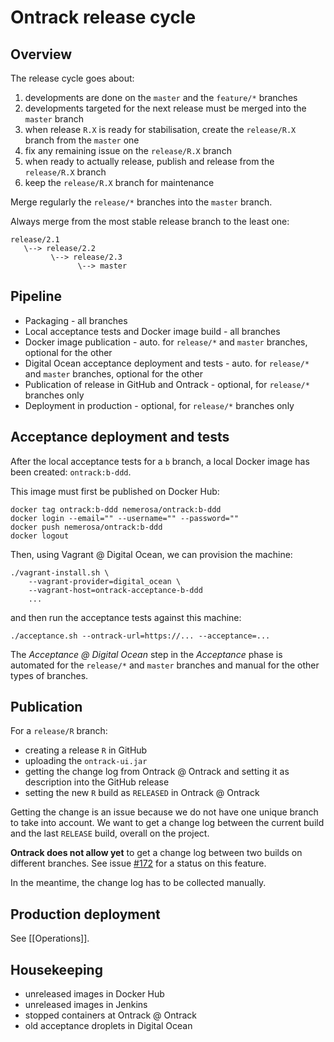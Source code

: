 Ontrack release cycle
=====================

## Overview

The release cycle goes about:

1. developments are done on the `master` and the `feature/*` branches
1. developments targeted for the next release must be merged into the `master` branch
1. when release `R.X` is ready for stabilisation, create the `release/R.X` branch from the `master` one
1. fix any remaining issue on the `release/R.X` branch
1. when ready to actually release, publish and release from the `release/R.X` branch
1. keep the `release/R.X` branch for maintenance

Merge regularly the `release/*` branches into the `master` branch.

Always merge from the most stable release branch to the least one:

```
release/2.1
   \--> release/2.2
         \--> release/2.3
               \--> master
```

## Pipeline

* Packaging - all branches
* Local acceptance tests and Docker image build - all branches
* Docker image publication - auto. for `release/*` and `master` branches, optional for the other
* Digital Ocean acceptance deployment and tests - auto. for `release/*` and `master` branches, optional for the other
* Publication of release in GitHub and Ontrack - optional, for `release/*` branches only
* Deployment in production  - optional, for `release/*` branches only

## Acceptance deployment and tests

After the local acceptance tests for a `b` branch, a local Docker image has been created: `ontrack:b-ddd`.

This image must first be published on Docker Hub:

    docker tag ontrack:b-ddd nemerosa/ontrack:b-ddd
    docker login --email="" --username="" --password=""
    docker push nemerosa/ontrack:b-ddd
    docker logout

Then, using Vagrant @ Digital Ocean, we can provision the machine:

    ./vagrant-install.sh \
        --vagrant-provider=digital_ocean \
        --vagrant-host=ontrack-acceptance-b-ddd
        ...

and then run the acceptance tests against this machine:

    ./acceptance.sh --ontrack-url=https://... --acceptance=...

The _Acceptance @ Digital Ocean_ step in the _Acceptance_ phase is automated for the `release/*` and `master` branches and manual for the other types of branches.

## Publication

For a `release/R` branch:

* creating a release `R` in GitHub
* uploading the `ontrack-ui.jar`
* getting the change log from Ontrack @ Ontrack and setting it as description into the GitHub release
* setting the new `R` build as `RELEASED` in Ontrack @ Ontrack

Getting the change is an issue because we do not have one unique branch to take into account. We want to get a change log between the current build and the last `RELEASE` build, overall on the project.

**Ontrack does not allow yet** to get a change log between two builds on different branches. See issue [#172](https://github.com/nemerosa/ontrack/issues/172) for a status on this feature.

In the meantime, the change log has to be collected manually.

## Production deployment

See [[Operations]].

## Housekeeping

* unreleased images in Docker Hub
* unreleased images in Jenkins
* stopped containers at Ontrack @ Ontrack
* old acceptance droplets in Digital Ocean
